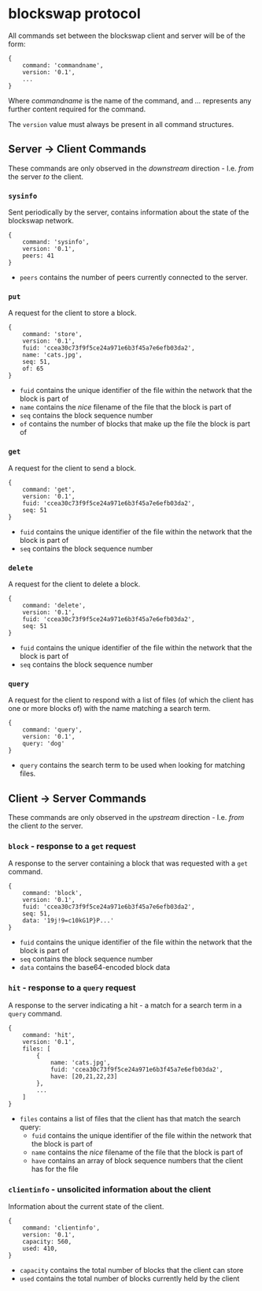 # blockswap protocol

All commands set between the blockswap client and server will be of the form:

    {
        command: 'commandname',
        version: '0.1',
        ...
    }

Where _commandname_ is the name of the command, and _..._ represents any further content required for the command.

The `version` value must always be present in all command structures.

## Server → Client Commands

These commands are only observed in the _downstream_ direction - I.e. _from_ the server _to_ the client.

### `sysinfo`

Sent periodically by the server, contains information about the state of the blockswap network.

    {
        command: 'sysinfo',
        version: '0.1',
        peers: 41
    }

* `peers` contains the number of peers currently connected to the server.

### `put`

A request for the client to store a block.

    {
        command: 'store',
        version: '0.1',
        fuid: 'ccea30c73f9f5ce24a971e6b3f45a7e6efb03da2',
        name: 'cats.jpg',
        seq: 51,
        of: 65
    }

* `fuid` contains the unique identifier of the file within the network that the block is part of
* `name` contains the _nice_ filename of the file that the block is part of
* `seq` contains the block sequence number
* `of` contains the number of blocks that make up the file the block is part of

### `get`

A request for the client to send a block.

    {
        command: 'get',
        version: '0.1',
        fuid: 'ccea30c73f9f5ce24a971e6b3f45a7e6efb03da2',
        seq: 51
    }

* `fuid` contains the unique identifier of the file within the network that the block is part of
* `seq` contains the block sequence number

### `delete`

A request for the client to delete a block.

    {
        command: 'delete',
        version: '0.1',
        fuid: 'ccea30c73f9f5ce24a971e6b3f45a7e6efb03da2',
        seq: 51
    }

* `fuid` contains the unique identifier of the file within the network that the block is part of
* `seq` contains the block sequence number

### `query`

A request for the client to respond with a list of files (of which the client has one or more blocks of) with the name matching a search term.

    {
        command: 'query',
        version: '0.1',
        query: 'dog'
    }

* `query` contains the search term to be used when looking for matching files.


## Client → Server Commands

These commands are only observed in the _upstream_ direction - I.e. _from_ the client _to_ the server.

### `block` - response to a `get` request

A response to the server containing a block that was requested with a `get` command.

    {
        command: 'block',
        version: '0.1',
        fuid: 'ccea30c73f9f5ce24a971e6b3f45a7e6efb03da2',
        seq: 51,
        data: '19j!9=c10kG1P}P...'
    }

* `fuid` contains the unique identifier of the file within the network that the block is part of
* `seq` contains the block sequence number
* `data` contains the base64-encoded block data

### `hit` - response to a `query` request

A response to the server indicating a hit - a match for a search term in a `query` command.

    {
        command: 'hit',
        version: '0.1',
        files: [
            {
                name: 'cats.jpg',
                fuid: 'ccea30c73f9f5ce24a971e6b3f45a7e6efb03da2',
                have: [20,21,22,23]
            },
            ...
        ]
    }

* `files` contains a list of files that the client has that match the search query:
    * `fuid` contains the unique identifier of the file within the network that the block is part of
    * `name` contains the _nice_ filename of the file that the block is part of
    * `have` contains an array of block sequence numbers that the client has for the file
    
### `clientinfo` - unsolicited information about the client

Information about the current state of the client.

	{
		command: 'clientinfo',
		version: '0.1',
		capacity: 560,
		used: 410,		
	} 
	
* `capacity` contains the total number of blocks that the client can store
* `used` contains the total number of blocks currently held by the client

